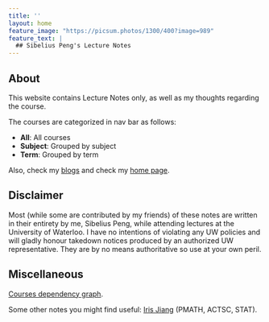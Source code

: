 ```yaml
---
title: ''
layout: home
feature_image: "https://picsum.photos/1300/400?image=989"
feature_text: |
  ## Sibelius Peng's Lecture Notes
---
```

## About

This website contains Lecture Notes only, as well as my thoughts regarding the course.

The courses are categorized in nav bar as follows:
- **All**: All courses
- **Subject**: Grouped by subject
- **Term**: Grouped by term

Also, check my [blogs](https://blog.sibeliusp.com) and check my [home page](https://sibeliusp.com).

## Disclaimer

Most (while some are contributed by my friends) of these notes are written in their entirety by me, Sibelius Peng, while attending lectures at the University of Waterloo. I have no intentions of violating any UW policies and will gladly honour takedown notices produced by an authorized UW representative. They are by no means authoritative so use at your own peril.

## Miscellaneous
[Courses dependency graph](/courses_dependency/).

Some other notes you might find useful: [Iris Jiang](http://www.iris-jiang.com/notes.html) (PMATH, ACTSC, STAT).
